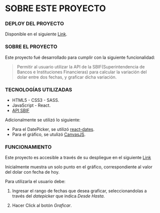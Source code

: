 # SOBRE ESTE PROYECTO

### DEPLOY DEL PROYECTO

Disponible en el siguiente [Link](https://RaquelCC.github.io/desafio-cumplo).

### SOBRE EL PROYECTO

Este proyecto fué desarrollado para cumplir con la siguiente funcionalidad:

> Permitir al usuario utilizar la API de la SBIF(Superintendencia de Bancos e Instituciones Financieras) para calcular la variación del dolar entre dos fechas, y graficar dicha variación.

### TECNOLOGÍAS UTILIZADAS

- HTML5 - CSS3 - SASS.
- JavaScript - React.
- [API SBIF](http://api.sbif.cl/documentacion/index.html)

Adicionalmente se utilizó lo siguiente:

- Para el DatePicker, se utilizó [react-dates](https://github.com/airbnb/react-dates).
- Para el gráfico, se utulizó [CanvasJS](https://canvasjs.com/react-charts/).

### FUNCIONAMIENTO

Este proyecto es accesible a través de su despliegue en el siguiente [Link](https://RaquelCC.github.io/desafio-cumplo)

Inicialmente muestra un solo punto en el gráfico, correspondiente al valor del dolar con fecha de hoy.

Para utilizarla el usuario debe:

1. Ingresar el rango de fechas que desea graficar, seleccionandolas a través del *datepicker* que indica *Desde Hasta*.

2. Hacer Click al botón *Graficar*.